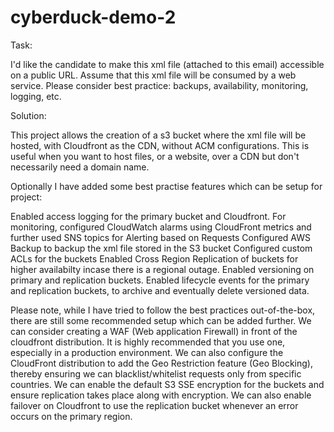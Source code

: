 # cyberduck-demo-2

Task:

I'd like the candidate to make this xml file (attached to this email) accessible on a public URL. Assume that this xml file will be consumed by a web service. Please consider best practice: backups, availability, monitoring, logging, etc.

Solution:

This project allows the creation of a s3 bucket where the xml file will be hosted, with Cloudfront as the CDN, without ACM configurations. This is useful when you want to host files, or a website, over a CDN but don't necessarily need a domain name.

Optionally I have added some best practise features which can be setup for project:

Enabled access logging for the primary bucket and Cloudfront.
For monitoring, configured CloudWatch alarms using CloudFront metrics and further used SNS topics for Alerting based on Requests
Configured AWS Backup to backup the xml file stored in the S3 bucket
Configured custom ACLs for the buckets
Enabled Cross Region Replication of buckets for higher availabilty incase there is a regional outage.
Enabled versioning on primary and replication buckets.
Enabled lifecycle events for the primary and replication buckets, to archive and eventually delete versioned data.


Please note, while I have tried to follow the best practices out-of-the-box, there are still some recommended setup which can be added further.
We can consider creating a WAF (Web application Firewall) in front of the cloudfront distribution. It is highly recommended that you use one, especially in a production environment. 
We can also configure the CloudFront distribution to add the Geo Restriction feature (Geo Blocking), thereby ensuring we can blacklist/whitelist requests only from specific countries.
We can enable the default S3 SSE encryption for the buckets and ensure replication takes place along with encryption.
We can also enable failover on Cloudfront to use the replication bucket whenever an error occurs on the primary region.


